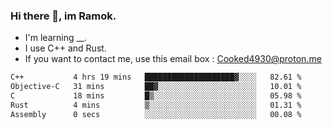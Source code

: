 ### Hi there 👋, im Ramok.

- I'm learning __.
- I use C++ and Rust.
- If you want to contact me, use this email box : Cooked4930@proton.me

<!--START_SECTION:waka-->

```txt
C++           4 hrs 19 mins   ████████████████████▓░░░░   82.61 %
Objective-C   31 mins         ██▓░░░░░░░░░░░░░░░░░░░░░░   10.01 %
C             18 mins         █▒░░░░░░░░░░░░░░░░░░░░░░░   05.98 %
Rust          4 mins          ▒░░░░░░░░░░░░░░░░░░░░░░░░   01.31 %
Assembly      0 secs          ░░░░░░░░░░░░░░░░░░░░░░░░░   00.08 %
```

<!--END_SECTION:waka-->
